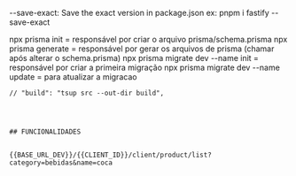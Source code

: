 --save-exact: Save the exact version in package.json
    ex: pnpm i fastify --save-exact

npx prisma init = responsável por criar o arquivo prisma/schema.prisma
npx prisma generate = responsável por gerar os arquivos de prisma (chamar após alterar o schema.prisma)
npx prisma migrate dev --name init = responsável por criar a primeira migração
npx prisma migrate dev --name update = para atualizar a migracao 


    // "build": "tsup src --out-dir build",




    ## FUNCIONALIDADES
    
    
    {{BASE_URL_DEV}}/{{CLIENT_ID}}/client/product/list?category=bebidas&name=coca